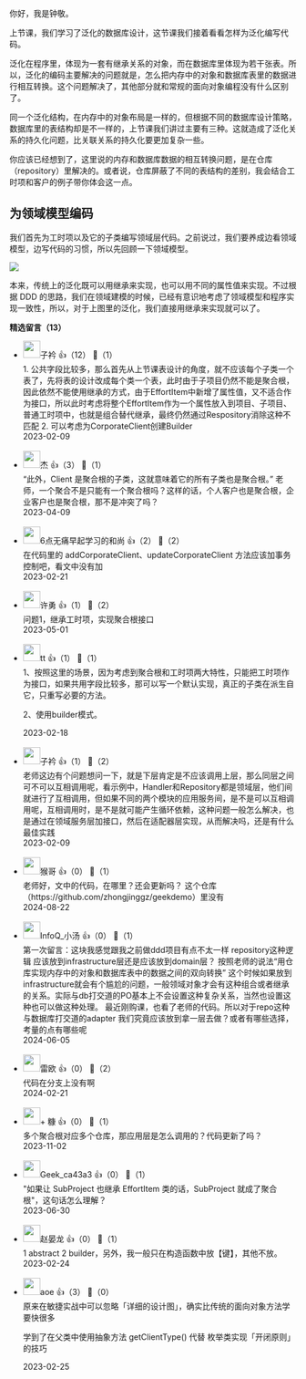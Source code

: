 你好，我是钟敬。

上节课，我们学习了泛化的数据库设计，这节课我们接着看看怎样为泛化编写代码。

泛化在程序里，体现为一套有继承关系的对象，而在数据库里体现为若干张表。所以，泛化的编码主要解决的问题就是，怎么把内存中的对象和数据库表里的数据进行相互转换。这个问题解决了，其他部分就和常规的面向对象编程没有什么区别了。

同一个泛化结构，在内存中的对象布局是一样的，但根据不同的数据库设计策略，数据库里的表结构却是不一样的，上节课我们讲过主要有三种。这就造成了泛化关系的持久化问题，比关联关系的持久化要更加复杂一些。

你应该已经想到了，这里说的内存和数据库数据的相互转换问题，是在仓库（repository）里解决的。或者说，仓库屏蔽了不同的表结构的差别，我会结合工时项和客户的例子带你体会这一点。

## 为领域模型编码

我们首先为工时项以及它的子类编写领域层代码。之前说过，我们要养成边看领域模型，边写代码的习惯，所以先回顾一下领域模型。

![](https://static001.geekbang.org/resource/image/0c/5d/0cfc224a12ea3cac824e51bf8f67345d.jpg?wh=3733x2260)

本来，传统上的泛化既可以用继承来实现，也可以用不同的属性值来实现。不过根据 DDD 的思路，我们在领域建模的时候，已经有意识地考虑了领域模型和程序实现一致性，所以，对于上图里的泛化，我们直接用继承来实现就可以了。
<div><strong>精选留言（13）</strong></div><ul>
<li><img src="https://static001.geekbang.org/account/avatar/00/1d/0a/7d/791d0f5e.jpg" width="30px"><span>子衿</span> 👍（12） 💬（1）<div>1. 公共字段比较多，那么首先从上节课表设计的角度，就不应该每个子类一个表了，先将表的设计改成每个类一个表，此时由于子项目仍然不能是聚合根，因此依然不能使用继承的方式，由于EffortItem中新增了属性值，又不适合作为接口，所以此时考虑将整个EffortItem作为一个属性放入到项目、子项目、普通工时项中，也就是组合替代继承，最终仍然通过Respository消除这种不匹配
2. 可以考虑为CorporateClient创建Builder</div>2023-02-09</li><br/><li><img src="https://static001.geekbang.org/account/avatar/00/10/ee/3a/c0ad9c43.jpg" width="30px"><span>杰</span> 👍（3） 💬（1）<div>“此外，Client 是聚合根的子类，这就意味着它的所有子类也是聚合根。”
老师，一个聚合不是只能有一个聚合根吗？这样的话，个人客户也是聚合根，企业客户也是聚合根，那不是冲突了吗？</div>2023-04-09</li><br/><li><img src="https://static001.geekbang.org/account/avatar/00/19/fd/58/1af629c7.jpg" width="30px"><span>6点无痛早起学习的和尚</span> 👍（2） 💬（2）<div>在代码里的 addCorporateClient、updateCorporateClient 方法应该加事务控制吧，看文中没有加</div>2023-02-21</li><br/><li><img src="https://static001.geekbang.org/account/avatar/00/17/4d/a0/e547b7a1.jpg" width="30px"><span>许勇</span> 👍（1） 💬（2）<div>问题1，继承工时项，实现聚合根接口</div>2023-05-01</li><br/><li><img src="https://static001.geekbang.org/account/avatar/00/16/bc/25/1c92a90c.jpg" width="30px"><span>tt</span> 👍（1） 💬（1）<div>1、按照这里的场景，因为考虑到聚合根和工时项两大特性，只能把工时项作为接口，如果共用字段比较多，那可以写一个默认实现，真正的子类在派生自它，只重写必要的方法。

2、使用builder模式。</div>2023-02-18</li><br/><li><img src="https://static001.geekbang.org/account/avatar/00/1d/0a/7d/791d0f5e.jpg" width="30px"><span>子衿</span> 👍（1） 💬（2）<div>老师这边有个问题想问一下，就是下层肯定是不应该调用上层，那么同层之间可不可以互相调用呢，看示例中，Handler和Repository都是领域层，他们间就进行了互相调用，但如果不同的两个模块的应用服务间，是不是可以互相调用呢，互相调用时，是不是就可能产生循环依赖，这种问题一般怎么解决，也是通过在领域服务层加接口，然后在适配器层实现，从而解决吗，还是有什么最佳实践</div>2023-02-09</li><br/><li><img src="https://static001.geekbang.org/account/avatar/00/18/3d/cb/791d0f5e.jpg" width="30px"><span>猴哥</span> 👍（0） 💬（1）<div>老师好，文中的代码，在哪里？还会更新吗？
这个仓库（https:&#47;&#47;github.com&#47;zhongjinggz&#47;geekdemo）里没有</div>2024-08-22</li><br/><li><img src="https://static001.geekbang.org/account/avatar/00/1a/89/3e/0dd8e96b.jpg" width="30px"><span>InfoQ_小汤</span> 👍（0） 💬（1）<div>第一次留言：这块我感觉跟我之前做ddd项目有点不太一样 repository这种逻辑 应该放到infrastructure层还是应该放到domain层？ 按照老师的说法“用仓库实现内存中的对象和数据库表中的数据之间的双向转换” 这个时候如果放到infrastructure就会有个尴尬的问题，一般领域对象才会有这种组合或者继承的关系。实际与db打交道的PO基本上不会设置这种复杂关系，当然也设置这种也可以做这种处理。 最近刚购课，也看了老师的代码。所以对于repo这种与数据库打交道的adapter 我们究竟应该放到拿一层去做？或者有哪些选择，考量的点有哪些呢</div>2024-06-05</li><br/><li><img src="https://static001.geekbang.org/account/avatar/00/39/da/93/51ef18f6.jpg" width="30px"><span>雷欧</span> 👍（0） 💬（2）<div>代码在分支上没有啊</div>2024-02-21</li><br/><li><img src="https://static001.geekbang.org/account/avatar/00/11/3c/81/7ccdb399.jpg" width="30px"><span>+ 糠</span> 👍（0） 💬（1）<div>多个聚合根对应多个仓库，那应用层是怎么调用的？代码更新了吗？</div>2023-11-02</li><br/><li><img src="https://thirdwx.qlogo.cn/mmopen/vi_32/Q0j4TwGTfTKw8dIICKGukZmrPCIsD530icY56OKHYk3TmaZT50sA9lMXbiaxockghzUcicm2G4Jk8OMp0KlZek5gg/132" width="30px"><span>Geek_ca43a3</span> 👍（0） 💬（1）<div>&quot;如果让 SubProject 也继承 EffortItem 类的话，SubProject 就成了聚合根&quot;，这句话怎么理解？</div>2023-06-30</li><br/><li><img src="https://static001.geekbang.org/account/avatar/00/28/cb/c5/c1d7ca5e.jpg" width="30px"><span>赵晏龙</span> 👍（0） 💬（1）<div>1 abstract
2 builder，另外，我一般只在构造函数中放【键】，其他不放。</div>2023-02-24</li><br/><li><img src="https://static001.geekbang.org/account/avatar/00/11/1d/de/62bfa83f.jpg" width="30px"><span>aoe</span> 👍（3） 💬（0）<div>原来在敏捷实战中可以忽略「详细的设计图」，确实比传统的面向对象方法学要快很多

学到了在父类中使用抽象方法 getClientType() 代替 枚举类实现「开闭原则」的技巧</div>2023-02-25</li><br/>
</ul>